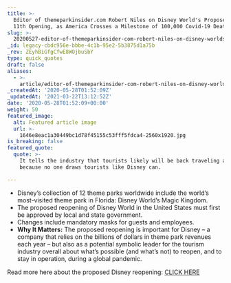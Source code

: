 ```yaml
---
title: >-
  Editor of themeparkinsider.com Robert Niles on Disney World's Proposed July
  11th Opening, as America Crosses a Milestone of 100,000 Covid-19 Deaths.
slug: >-
  20200527-editor-of-themeparkinsider-com-robert-niles-on-disney-worlds-proposed-july-11th-opening-as-america-crosses-a-milestone-of-100000-covid-19-deaths
_id: legacy-cbdc956e-bbbe-4c1b-95e2-5b3875d1a75b
_rev: ZEyhBiGfgCfwE8WOjbuSbY
type: quick_quotes
draft: false
aliases:
  - >-
    article/editor-of-themeparkinsider-com-robert-niles-on-disney-worlds-proposed-july-11th-opening-as-america-crosses-a-milestone-of-100000-covid-19-deaths/
_createdAt: '2020-05-28T01:52:09Z'
_updatedAt: '2021-03-22T13:12:52Z'
date: '2020-05-28T01:52:09+00:00'
weight: 50
featured_image:
  alt: Featured article image
  url: >-
    1646e8eac1a30449bc1d78f45155c53fff5fdca4-2560x1920.jpg
is_breaking: false
featured_quote:
  quote: >-
    It tells the industry that tourists likely will be back traveling again soon
    because no one draws tourists like Disney can.

---
```

* Disney’s collection of 12 theme parks worldwide include the world’s most-visited theme park in Florida: Disney World’s Magic Kingdom.
* The proposed reopening of Disney World in the United States must first be approved by local and state government.
* Changes include mandatory masks for guests and employees.
* **Why It Matters:** The proposed reopening is important for Disney – a company that relies on the billions of dollars in theme park revenues each year – but also as a potential symbolic leader for the tourism industry overall about what’s possible (and what’s not) to reopen, and to stay in operation, during a global pandemic.

Read more here about the proposed Disney reopening: [CLICK HERE](https://www.cnn.com/2020/05/27/media/disney-world-open-coronavirus/index.html)